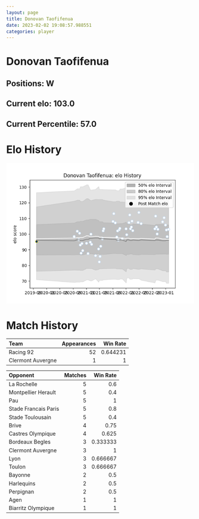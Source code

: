 ```yaml
---  
layout: page  
title: Donovan Taofifenua  
date: 2023-02-02 19:08:57.988551  
categories: player  
---
```

# Donovan Taofifenua

## Positions: W

## Current elo: 103.0

## Current Percentile: 57.0

# Elo History


![elo history](history_DonovanTaofifenua.png)
# Match History


| Team              |   Appearances |   Win Rate |
|:------------------|--------------:|-----------:|
| Racing 92         |            52 |   0.644231 |
| Clermont Auvergne |             1 |   1        |

| Opponent             |   Matches |   Win Rate |
|:---------------------|----------:|-----------:|
| La Rochelle          |         5 |   0.6      |
| Montpellier Herault  |         5 |   0.4      |
| Pau                  |         5 |   1        |
| Stade Francais Paris |         5 |   0.8      |
| Stade Toulousain     |         5 |   0.4      |
| Brive                |         4 |   0.75     |
| Castres Olympique    |         4 |   0.625    |
| Bordeaux Begles      |         3 |   0.333333 |
| Clermont Auvergne    |         3 |   1        |
| Lyon                 |         3 |   0.666667 |
| Toulon               |         3 |   0.666667 |
| Bayonne              |         2 |   0.5      |
| Harlequins           |         2 |   0.5      |
| Perpignan            |         2 |   0.5      |
| Agen                 |         1 |   1        |
| Biarritz Olympique   |         1 |   1        |